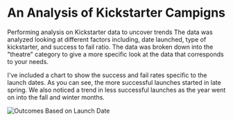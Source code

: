 # An Analysis of Kickstarter Campigns
Performing analysis on Kickstarter data to uncover trends
The data was analyzed looking at different factors including, date launched, type of kickstarter, and success to fail ratio. The data was broken down into the "theatre" category to give a more specific look at the data that corresponds to your needs. 

I've included a chart to show the success and fail rates specific to the launch dates. As you can see, the more successful launches started in late spring. We also noticed a trend in less successful launches as the year went on into the fall and winter months.

![Outcomes Based on Launch Date](path/to/image_name.png)
